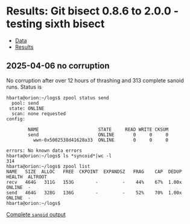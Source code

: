 # Results: Git bisect 0.8.6 to 2.0.0 - testing sixth bisect

* [Data](./data.md)
* [Results](./results.md)

## 2025-04-06 no corruption

No corruption after over 12 hours of thrashing and 313 complete sanoid runs. Status is

```text
hbarta@orion:~/logs$ zpool status send
  pool: send
 state: ONLINE
  scan: none requested
config:

        NAME                      STATE     READ WRITE CKSUM
        send                      ONLINE       0     0     0
          wwn-0x5002538d41628a33  ONLINE       0     0     0

errors: No known data errors
hbarta@orion:~/logs$ ls *syncoid*|wc -l
314
hbarta@orion:~/logs$ zpool list
NAME   SIZE  ALLOC   FREE  CKPOINT  EXPANDSZ   FRAG    CAP  DEDUP    HEALTH  ALTROOT
recv   464G   311G   153G        -         -    44%    67%  1.00x    ONLINE  -
send   464G   328G   136G        -         -    52%    70%  1.00x    ONLINE  -
hbarta@orion:~/logs$ 
```

[Complete `sanoid` output](./data.md)
